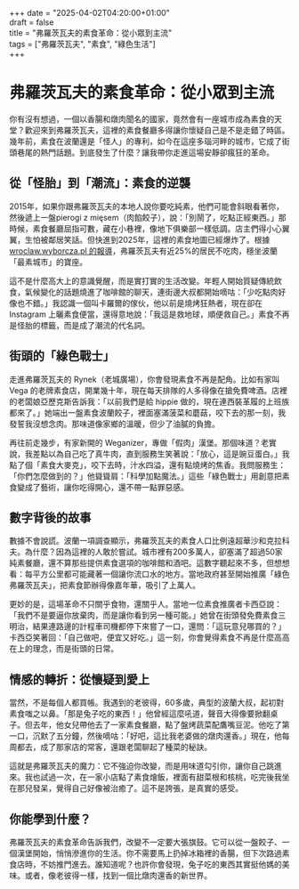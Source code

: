 +++
date = "2025-04-02T04:20:00+01:00"  
draft = false  
title = "弗羅茨瓦夫的素食革命：從小眾到主流"  
tags = ["弗羅茨瓦夫", "素食", "綠色生活"]  
+++

# 弗羅茨瓦夫的素食革命：從小眾到主流

你有沒有想過，一個以香腸和燉肉聞名的國家，竟然會有一座城市成為素食的天堂？歡迎來到弗羅茨瓦夫，這裡的素食餐廳多得讓你懷疑自己是不是走錯了時區。幾年前，素食在波蘭還是「怪人」的專利，如今在這座多瑙河畔的城市，它成了街頭巷尾的熱門話題。到底發生了什麼？讓我帶你走進這場安靜卻瘋狂的革命。

## 從「怪胎」到「潮流」：素食的逆襲

2015年，如果你跟弗羅茨瓦夫的本地人說你要吃純素，他們可能會斜眼看著你，然後遞上一盤pierogi z mięsem（肉餡餃子），說：「別鬧了，吃點正經東西。」那時候，素食餐廳屈指可數，藏在小巷裡，像地下俱樂部一樣低調。店主們得小心翼翼，生怕被鄰居笑話。但快進到2025年，這裡的素食地圖已經爆炸了。根據 [wroclaw.wyborcza.pl 的報導](https://wroclaw.wyborcza.pl/wroclaw/7,35771,31770568,kuchnia-weganska-we-wroclawiu.html)，弗羅茨瓦夫有近25%的居民不吃肉，穩坐波蘭「最素城市」的寶座。

這不是什麼高大上的意識覺醒，而是實打實的生活改變。年輕人開始質疑傳統飲食，氣候變化的話題燒進了咖啡館的聊天，連街邊大叔都開始嘀咕：「少吃點肉好像也不錯。」我認識一個叫卡羅爾的傢伙，他以前是燒烤狂熱者，現在卻在 Instagram 上曬素食便當，還得意地說：「我這是救地球，順便救自己。」素食不再是怪胎的標籤，而是成了潮流的代名詞。

## 街頭的「綠色戰士」

走進弗羅茨瓦夫的 Rynek（老城廣場），你會發現素食不再是配角。比如有家叫 Vega 的老牌素食店，開業幾十年，現在每天排隊的人多得像在搶免費啤酒。店裡的老闆娘亞歷克斯告訴我：「以前我們是給 hippie 做的，現在連西裝革履的上班族都來了。」她端出一盤素食波蘭餃子，裡面塞滿菠菜和蘑菇，咬下去的那一刻，我發誓我沒想念肉。那味道像家鄉的溫暖，但少了油膩的負擔。

再往前走幾步，有家新開的 Weganizer，專做「假肉」漢堡。那個味道？老實說，我差點以為自己吃了真牛肉，直到服務生笑著說：「放心，這是豌豆蛋白。」我點了個「素食大麥克」，咬下去時，汁水四溢，還有點燒烤的焦香。我問服務生：「你們怎麼做到的？」他聳聳肩：「科學加點魔法。」這些「綠色戰士」用創意把素食變成了藝術，讓你吃得開心，還不帶一點罪惡感。

## 數字背後的故事

數據不會說謊。波蘭一項調查顯示，弗羅茨瓦夫的素食人口比例遠超華沙和克拉科夫。為什麼？因為這裡的人敢於嘗試。城市裡有200多萬人，卻塞滿了超過50家純素餐廳，還不算那些提供素食選項的咖啡館和酒吧。這數字聽起來不多，但想想看：每平方公里都可能藏著一個讓你流口水的地方。當地政府甚至開始推廣「綠色弗羅茨瓦夫」，把素食節辦得像嘉年華，吸引了上萬人。

更妙的是，這場革命不只關乎食物，還關乎人。當地一位素食推廣者卡西亞說：「我們不是要逼你放棄肉，而是讓你看到另一種可能。」她曾在街頭發免費素食三明治，結果連路邊的計程車司機都停下來嘗了一口，還問：「這玩意兒哪買的？」卡西亞笑著回：「自己做吧，便宜又好吃。」這一刻，你會覺得素食不再是什麼高高在上的理念，而是街頭的日常。

## 情感的轉折：從懷疑到愛上

當然，不是每個人都買帳。我遇到的老彼得，60多歲，典型的波蘭大叔，起初對素食嗤之以鼻。「那是兔子吃的東西！」他曾經這麼吼道，聲音大得像要掀翻桌子。但去年，他女兒帶他去了一家素食餐廳，點了盤烤蔬菜配鷹嘴豆泥。他吃了第一口，沉默了五分鐘，然後嘀咕：「好吧，這比我老婆做的燉肉還香。」現在，他每周都去，成了那家店的常客，還跟老闆聊起了種菜的秘訣。

這就是弗羅茨瓦夫的魔力：它不強迫你改變，而是用味道勾引你，讓你自己跳進來。我也試過一次，在一家小店點了素食燴飯，裡面有甜菜根和核桃，吃完後我坐在那兒發呆，覺得自己好像被治癒了。這不是誇張，是真實的感受。

## 你能學到什麼？

弗羅茨瓦夫的素食革命告訴我們，改變不一定要大張旗鼓。它可以從一盤餃子、一個漢堡開始，悄悄滲進你的生活。你不需要馬上扔掉冰箱裡的香腸，但下次路過素食店時，不妨推門進去。誰知道呢？也許你會發現，兔子吃的東西其實挺他媽的美味。或者，像老彼得一樣，找到一個比燉肉還香的新世界。


